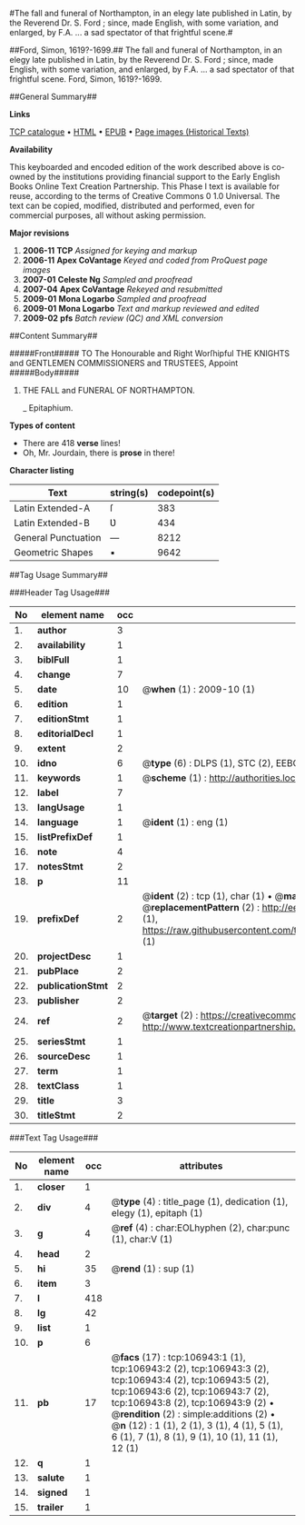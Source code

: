 #The fall and funeral of Northampton, in an elegy late published in Latin, by the Reverend Dr. S. Ford ; since, made English, with some variation, and enlarged, by F.A. ... a sad spectator of that frightful scene.#

##Ford, Simon, 1619?-1699.##
The fall and funeral of Northampton, in an elegy late published in Latin, by the Reverend Dr. S. Ford ; since, made English, with some variation, and enlarged, by F.A. ... a sad spectator of that frightful scene.
Ford, Simon, 1619?-1699.

##General Summary##

**Links**

[TCP catalogue](http://www.ota.ox.ac.uk/tcp/)  • 
[HTML](http://tei.it.ox.ac.uk/tcp/Texts-HTML/free/A39/A39912.html)  • 
[EPUB](http://tei.it.ox.ac.uk/tcp/Texts-EPUB/free/A39/A39912.epub) • 
[Page images (Historical Texts)](https://data.historicaltexts.jisc.ac.uk/view?pubId=eebo-18183581e&pageId=eebo-18183581e-106943-1)

**Availability**

This keyboarded and encoded edition of the
	       work described above is co-owned by the institutions
	       providing financial support to the Early English Books
	       Online Text Creation Partnership. This Phase I text is
	       available for reuse, according to the terms of Creative
	       Commons 0 1.0 Universal. The text can be copied,
	       modified, distributed and performed, even for
	       commercial purposes, all without asking permission.

**Major revisions**

1. __2006-11__ __TCP__ *Assigned for keying and markup*
1. __2006-11__ __Apex CoVantage__ *Keyed and coded from ProQuest page images*
1. __2007-01__ __Celeste Ng__ *Sampled and proofread*
1. __2007-04__ __Apex CoVantage__ *Rekeyed and resubmitted*
1. __2009-01__ __Mona Logarbo__ *Sampled and proofread*
1. __2009-01__ __Mona Logarbo__ *Text and markup reviewed and edited*
1. __2009-02__ __pfs__ *Batch review (QC) and XML conversion*

##Content Summary##

#####Front#####
TO The Honourable and Right Worſhipful THE KNIGHTS and GENTLEMEN COMMISSIONERS and TRUSTEES, Appoint
#####Body#####

1. THE FALL and FUNERAL OF NORTHAMPTON.

    _ Epitaphium.

**Types of content**

  * There are 418 **verse** lines!
  * Oh, Mr. Jourdain, there is **prose** in there!

**Character listing**


|Text|string(s)|codepoint(s)|
|---|---|---|
|Latin Extended-A|ſ|383|
|Latin Extended-B|Ʋ|434|
|General Punctuation|—|8212|
|Geometric Shapes|▪|9642|

##Tag Usage Summary##

###Header Tag Usage###

|No|element name|occ|attributes|
|---|---|---|---|
|1.|__author__|3||
|2.|__availability__|1||
|3.|__biblFull__|1||
|4.|__change__|7||
|5.|__date__|10| @__when__ (1) : 2009-10 (1)|
|6.|__edition__|1||
|7.|__editionStmt__|1||
|8.|__editorialDecl__|1||
|9.|__extent__|2||
|10.|__idno__|6| @__type__ (6) : DLPS (1), STC (2), EEBO-CITATION (1), OCLC (1), VID (1)|
|11.|__keywords__|1| @__scheme__ (1) : http://authorities.loc.gov/ (1)|
|12.|__label__|7||
|13.|__langUsage__|1||
|14.|__language__|1| @__ident__ (1) : eng (1)|
|15.|__listPrefixDef__|1||
|16.|__note__|4||
|17.|__notesStmt__|2||
|18.|__p__|11||
|19.|__prefixDef__|2| @__ident__ (2) : tcp (1), char (1)  •  @__matchPattern__ (2) : ([0-9\-]+):([0-9IVX]+) (1), (.+) (1)  •  @__replacementPattern__ (2) : http://eebo.chadwyck.com/downloadtiff?vid=$1&page=$2 (1), https://raw.githubusercontent.com/textcreationpartnership/Texts/master/tcpchars.xml#$1 (1)|
|20.|__projectDesc__|1||
|21.|__pubPlace__|2||
|22.|__publicationStmt__|2||
|23.|__publisher__|2||
|24.|__ref__|2| @__target__ (2) : https://creativecommons.org/publicdomain/zero/1.0/ (1), http://www.textcreationpartnership.org/docs/. (1)|
|25.|__seriesStmt__|1||
|26.|__sourceDesc__|1||
|27.|__term__|1||
|28.|__textClass__|1||
|29.|__title__|3||
|30.|__titleStmt__|2||


###Text Tag Usage###

|No|element name|occ|attributes|
|---|---|---|---|
|1.|__closer__|1||
|2.|__div__|4| @__type__ (4) : title_page (1), dedication (1), elegy (1), epitaph (1)|
|3.|__g__|4| @__ref__ (4) : char:EOLhyphen (2), char:punc (1), char:V (1)|
|4.|__head__|2||
|5.|__hi__|35| @__rend__ (1) : sup (1)|
|6.|__item__|3||
|7.|__l__|418||
|8.|__lg__|42||
|9.|__list__|1||
|10.|__p__|6||
|11.|__pb__|17| @__facs__ (17) : tcp:106943:1 (1), tcp:106943:2 (2), tcp:106943:3 (2), tcp:106943:4 (2), tcp:106943:5 (2), tcp:106943:6 (2), tcp:106943:7 (2), tcp:106943:8 (2), tcp:106943:9 (2)  •  @__rendition__ (2) : simple:additions (2)  •  @__n__ (12) : 1 (1), 2 (1), 3 (1), 4 (1), 5 (1), 6 (1), 7 (1), 8 (1), 9 (1), 10 (1), 11 (1), 12 (1)|
|12.|__q__|1||
|13.|__salute__|1||
|14.|__signed__|1||
|15.|__trailer__|1||

